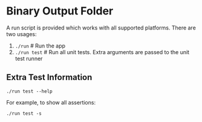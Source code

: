 # Binary Output Folder
A run script is provided which works with all supported platforms.
There are two usages:
1. `./run`            # Run the app
1. `./run test`  # Run all unit tests. Extra arguments are passed to the unit test runner

## Extra Test Information
`./run test --help`

For example, to show all assertions:

`./run test -s`

